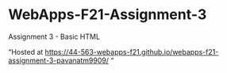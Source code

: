 # WebApps-F21-Assignment-3
Assignment 3 - Basic HTML

“Hosted at <https://44-563-webapps-f21.github.io/webapps-f21-assignment-3-pavanatm9909/> “
